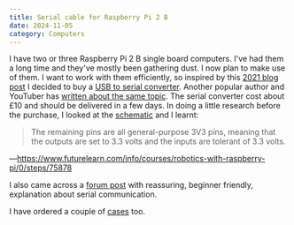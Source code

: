 ```yaml
---
title: Serial cable for Raspberry Pi 2 B
date: 2024-11-05
category: Computers
---
```


I have two or three Raspberry Pi 2 B single board computers. I've had them a
long time and they've mostly been gathering dust. I now plan to make use of
them. I want to work with them efficiently, so inspired by this [2021 blog post]
I decided to buy a [USB to serial converter]. Another popular author and YouTuber
has [written about the same topic]. The serial converter cost about £10 and should
be delivered in a few days. In doing a little research before the purchase, I looked
at the [schematic] and I learnt:

> The remaining pins are all general-purpose 3V3 pins, meaning that the outputs
> are set to 3.3 volts and the inputs are tolerant of 3.3 volts.

—<https://www.futurelearn.com/info/courses/robotics-with-raspberry-pi/0/steps/75878>

I also came across a [forum post] with reassuring, beginner friendly, explanation
about serial communication.

I have ordered a couple of [cases] too.

[cases]:
  https://shop.cyntech.co.uk/products/raspberry-pi-case-model-b-compatible
[forum post]: https://forums.raspberrypi.com/viewtopic.php?t=177360#p1130559
[schematic]:
  https://datasheets.raspberrypi.com/rpi2/raspberry-pi-2-b-reduced-schematics.pdf
[2021 blog post]:
  https://rickcarlino.com/2021/practices-that-make-raspberry-pi-work-easier.html
[USB to serial converter]:
  https://thepihut.com/products/usb-to-ttl-serial-cable-debug-console-cable-for-raspberry-pi
[written about the same topic]:
  https://www.jeffgeerling.com/blog/2021/attaching-raspberry-pis-serial-console-uart-debugging
